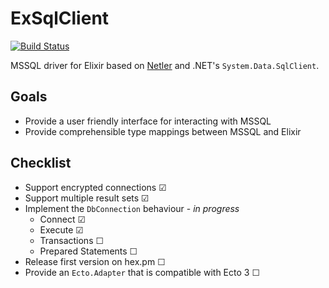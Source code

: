 # ExSqlClient

[![Build Status](https://travis-ci.com/svan-jansson/ex_sql_client.svg?branch=master)](https://travis-ci.com/svan-jansson/ex_sql_client)

MSSQL driver for Elixir based on [Netler](https://github.com/svan-jansson/netler) and .NET's `System.Data.SqlClient`.

## Goals

- Provide a user friendly interface for interacting with MSSQL
- Provide comprehensible type mappings between MSSQL and Elixir

## Checklist

- Support encrypted connections ☑
- Support multiple result sets ☑
- Implement the `DbConnection` behaviour - _in progress_
  - Connect ☑
  - Execute ☑
  - Transactions ☐
  - Prepared Statements ☐
- Release first version on hex.pm ☐
- Provide an `Ecto.Adapter` that is compatible with Ecto 3 ☐
